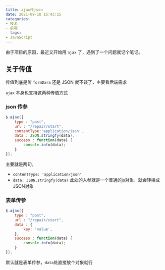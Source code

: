 ```yaml
---
title: ajax传json
date: 2021-09-18 15:43:15
categories:
- 技术
- 前端
  tags:
- JavaScript
---
```


由于项目的原因，最近又开始用 `ajax` 了，遇到了一个问题就记个笔记。



## 关于传值

传值到底是传 `formDara` 还是 JSON 就不谈了，主要看后端需求



<!--more-->



`ajax` 本身也支持这两种传值方式

### json 传参

```javascript
$.ajax({
    type : "post",
    url : "/repair/start",
    contentType:'application/json',
    data : JSON.stringfy(data),
    success : function(data) {
    	console.info(data);
    }
});
```

主要就是两句，

- `contentType: 'application/json' `
- `data: JSON.stringfy(data)` 此处的入参就是一个普通的js对象，就会转换成JSON对象



### 表单传参

```javascript
$.ajax({
    type : "post",
    url : "/repair/start",
    data : {
        key: 'value',
    },
    success : function(data) {
    	console.info(data);
    }
});
```

默认就是表单传参，`data`处直接放个对象就行


